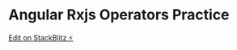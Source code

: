 # Angular Rxjs Operators Practice

[Edit on StackBlitz ⚡️](https://stackblitz.com/edit/rxjs-uu3f9b)
